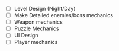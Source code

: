 - [ ] Level Design (Night/Day)
- [ ] Make Detailed enemies/boss mechanics
- [ ] Weapon mechanics
- [ ] Puzzle Mechanics
- [ ] UI Design
- [ ] Player mechanics
